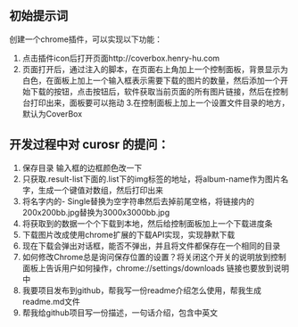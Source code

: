 ## 初始提示词
创建一个chrome插件，可以实现以下功能：
1. 点击插件icon后打开页面http://coverbox.henry-hu.com
2. 页面打开后，通过注入的脚本，在页面右上角加上一个控制面板，背景显示为白色，在面板上加上一个输入框表示需要下载的图片的数量，然后添加一个开始下载的按钮，点击按钮后，软件获取当前页面的所有图片链接，然后在控制台打印出来，面板要可以拖动
3.在控制面板上加上一个设置文件目录的地方，默认为CoverBox



## 开发过程中对 curosr 的提问：

1. 保存目录 输入框的边框颜色改一下
2. 只获取.result-list下面的.list下的img标签的地址，将album-name作为图片名字，生成一个键值对数组，然后打印出来
3. 将名字内的- Single替换为空字符串然后去掉前尾空格，将链接内的200x200bb.jpg替换为3000x3000bb.jpg
4. 将获取到的数据一个个下载到本地，然后给控制面板加上一个下载进度条
5. 下载图片改成使用chrome扩展的下载API实现，实现静默下载
6. 现在下载会弹出对话框，能否不弹出，并且将文件都保存在一个相同的目录
7. 如何修改Chrome总是询问保存位置的设置？将关闭这个开关的说明放到控制面板上告诉用户如何操作，chrome://settings/downloads 链接也要放到说明中
8. 我要项目发布到github，帮我写一份readme介绍怎么使用，帮我生成readme.md文件
9. 帮我给github项目写一份描述，一句话介绍，包含中英文

